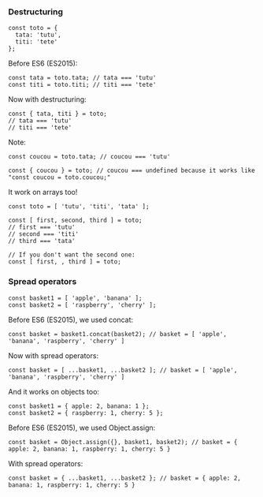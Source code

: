 ### Destructuring

```
const toto = {
  tata: 'tutu',
  titi: 'tete'
};
```

Before ES6 (ES2015):
```
const tata = toto.tata; // tata === 'tutu'
const titi = toto.titi; // titi === 'tete'
```

Now with destructuring:
```
const { tata, titi } = toto;
// tata === 'tutu'
// titi === 'tete'
```

Note:
```
const coucou = toto.tata; // coucou === 'tutu'

const { coucou } = toto; // coucou === undefined because it works like "const coucou = toto.coucou;"
```


It work on arrays too!

```
const toto = [ 'tutu', 'titi', 'tata' ];

const [ first, second, third ] = toto;
// first === 'tutu'
// second === 'titi'
// third === 'tata'

// If you don't want the second one:
const [ first, , third ] = toto;
```


### Spread operators

```
const basket1 = [ 'apple', 'banana' ];
const basket2 = [ 'raspberry', 'cherry' ];
```

Before ES6 (ES2015), we used concat:
```
const basket = basket1.concat(basket2); // basket = [ 'apple', 'banana', 'raspberry', 'cherry' ]
```

Now with spread operators:
```
const basket = [ ...basket1, ...basket2 ]; // basket = [ 'apple', 'banana', 'raspberry', 'cherry' ]
```


And it works on objects too:
```
const basket1 = { apple: 2, banana: 1 };
const basket2 = { raspberry: 1, cherry: 5 };
```

Before ES6 (ES2015), we used Object.assign:
```
const basket = Object.assign({}, basket1, basket2); // basket = { apple: 2, banana: 1, raspberry: 1, cherry: 5 }
```

With spread operators:
```
const basket = { ...basket1, ...basket2 }; // basket = { apple: 2, banana: 1, raspberry: 1, cherry: 5 }
```

